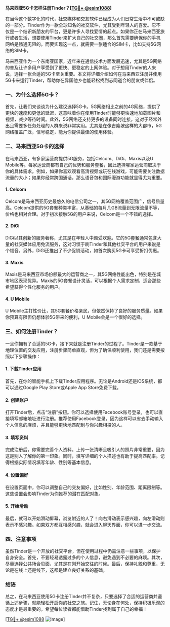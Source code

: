 **马来西亚5G卡怎样注册Tinder？[[TG💪+ @esim1088](https://t.me/s/esim1088)]**

在当今这个数字化的时代，社交媒体和交友软件已经成为人们日常生活中不可或缺的一部分。Tinder作为一款全球知名的社交软件，尤其受到年轻人的喜爱。它不仅是一个结识新朋友的平台，更是许多人寻找爱情的起点。如果你正在马来西亚旅行或者生活，想要使用Tinder来扩大自己的社交圈，那么首先需要确保你的手机网络是畅通无阻的。而要实现这一点，就需要一张适合的SIM卡，比如支持5G网络的SIM卡。

马来西亚作为一个东南亚国家，近年来在通信技术方面发展迅速，尤其是5G网络的普及让许多用户享受到了更快、更稳定的上网体验。对于想用Tinder的人来说，选择一张合适的5G卡至关重要。本文将详细介绍如何在马来西亚注册并使用5G卡来运行Tinder，帮助你在异国他乡也能轻松找到志同道合的朋友或伴侣。

### 一、为什么选择5G卡？

首先，让我们来谈谈为什么建议选择5G卡。5G网络相比之前的4G网络，提供了更快的速度和更低的延迟，这意味着你在使用Tinder时能够更快速地加载图片和视频，减少等待时间。此外，5G网络还支持更多的设备同时连接，这对于经常外出且需要多任务处理的人群来说非常实用。尤其是在像吉隆坡这样的大都市，5G网络覆盖广泛，信号稳定，能为你提供最佳的使用体验。

### 二、马来西亚5G卡的选择

在马来西亚，有多家运营商提供5G服务，包括Celcom、DiGi、Maxis以及U Mobile等。每家运营商都有自己的优势和服务套餐，因此选择哪家运营商取决于你的具体需求。例如，如果你喜欢观看高清视频或玩在线游戏，可能需要关注数据流量的大小；如果你经常跨国通话，那么语音包和国际漫游功能就显得尤为重要。

#### 1. Celcom
Celcom是马来西亚历史最悠久的电信公司之一，其5G网络覆盖范围广，信号质量高。Celcom提供的5G套餐种类丰富，从基础的每月几GB流量到无限流量不等，价格也相对合理。对于初次接触5G的用户来说，Celcom是一个不错的选择。

#### 2. DiGi
DiGi以其创新的服务著称，尤其是在年轻人中颇受欢迎。它的5G套餐通常包含大量的社交媒体应用免流服务，这对习惯于刷Tinder和其他社交平台的用户来说是个福音。另外，DiGi还推出了不少促销活动，如首次购买5G卡可享受折扣优惠。

#### 3. Maxis
Maxis是马来西亚市场份额最大的运营商之一，其5G网络性能出色，特别是在城市地区表现优异。Maxis的5G套餐设计灵活，可以根据个人需求定制，适合那些希望获得个性化服务的用户。

#### 4. U Mobile
U Mobile主打性价比，其5G套餐价格亲民，但依然保持了良好的服务质量。如果你预算有限但仍想体验5G带来的便利，U Mobile会是一个很好的选择。

### 三、如何注册Tinder？

一旦你拥有了合适的5G卡，接下来就是注册Tinder的过程了。Tinder是一款基于地理位置的交友应用，注册步骤简单直观，但为了确保顺利使用，我们还是需要按照以下步骤操作：

#### 1. 下载Tinder应用
首先，在你的智能手机上下载Tinder应用程序。无论是Android还是iOS系统，都可以通过Google Play Store或Apple App Store免费下载。

#### 2. 创建账户
打开Tinder后，点击“注册”按钮。你可以选择使用Facebook账号登录，也可以直接填写邮箱地址进行注册。推荐使用Facebook登录，因为这样可以省去手动输入个人信息的麻烦，并且能够更快地匹配到与你兴趣相投的人。

#### 3. 填写资料
完成注册后，你需要完善个人资料。上传一张清晰且吸引人的照片非常重要，因为这是别人了解你的第一印象。同时，填写详细的个人描述也有助于提高匹配率。记得根据实际情况填写年龄、性别等基本信息。

#### 4. 设置偏好
在设置页面中，你可以调整自己的交友偏好，比如性别、年龄范围、距离限制等。这些设置会影响Tinder为你推荐的潜在匹配对象。

#### 5. 开始滑动
最后，就可以开始滑动屏幕，浏览附近的人了！向右滑动表示感兴趣，向左滑动则表示不感兴趣。如果双方都互相感兴趣，就会进入聊天界面，你可以进一步交流。

### 四、注意事项

虽然Tinder是一个开放的社交平台，但在使用过程中仍需注意一些事项，以保护自身安全。首先，不要轻易透露过多的个人信息，避免遇到不必要的麻烦。其次，尽量选择公共场合见面，尤其是在刚开始交往的时候。最后，保持礼貌和尊重，无论是在线上还是线下，这都是建立良好关系的基础。

### 结语

总之，在马来西亚使用5G卡注册Tinder并不复杂，只要选择了合适的运营商并遵循上述步骤，就能轻松开启你的社交之旅。记住，无论身在何处，保持积极乐观的态度才是最重要的。希望每位读者都能借助Tinder找到属于自己的幸福！

[[TG💪+ @esim1088](https://t.me/s/esim1088) ![Image](https://i.postimg.cc/4NQfJmqS/Snipaste-2025-05-13-00-14-12.png)]